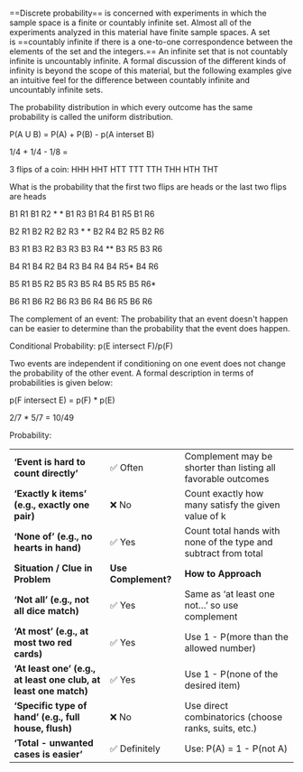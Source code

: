 
==Discrete probability== is concerned with experiments in which the sample space is a finite or countably infinite set. Almost all of the experiments analyzed in this material have finite sample spaces. A set is ==countably infinite if there is a one-to-one correspondence between the elements of the set and the integers.== An infinite set that is not countably infinite is uncountably infinite. A formal discussion of the different kinds of infinity is beyond the scope of this material, but the following examples give an intuitive feel for the difference between countably infinite and uncountably infinite sets.

The probability distribution in which every outcome has the same probability is called the uniform distribution.

P(A U B) = P(A) + P(B) - p(A interset B)

1/4 + 1/4 - 1/8 = 

3 flips of a coin: 
HHH
HHT
HTT
TTT
TTH
THH
HTH
THT

What is the probability that the first two flips are heads or the last two flips are heads

B1 R1
B1 R2 * *
B1 R3
B1 R4
B1 R5
B1 R6

B2 R1
B2 R2
B2 R3 * *
B2 R4
B2 R5
B2 R6

B3 R1
B3 R2
B3 R3
B3 R4 **
B3 R5
B3 R6

B4 R1
B4 R2
B4 R3
B4 R4
B4 R5* 
B4 R6

B5 R1
B5 R2
B5 R3
B5 R4
B5 R5 
B5 R6* 

B6 R1
B6 R2
B6 R3
B6 R4
B6 R5
B6 R6

The complement of an event: The probability that an event doesn't happen can be easier to determine than the probability that the event does happen.

Conditional Probability: 
p(E intersect F)/p(F)

Two events are independent if conditioning on one event does not change the probability of the other event. A formal description in terms of probabilities is given below:

p(F intersect E) = p(F) * p(E)

2/7 * 5/7 = 10/49


Probability: 

|                                                                  |                     |                                                                 |
| ---------------------------------------------------------------- | ------------------- | --------------------------------------------------------------- |
| **‘Event is hard to count directly’**                            | ✅ Often             | Complement may be shorter than listing all favorable outcomes   |
| **‘Exactly k items’ (e.g., exactly one pair)**                   | ❌ No                | Count exactly how many satisfy the given value of k             |
| **‘None of’ (e.g., no hearts in hand)**                          | ✅ Yes               | Count total hands with none of the type and subtract from total |
| **Situation / Clue in Problem**                                  | **Use Complement?** | **How to Approach**                                             |
| **‘Not all’ (e.g., not all dice match)**                         | ✅ Yes               | Same as ‘at least one not…’ so use complement                   |
| **‘At most’ (e.g., at most two red cards)**                      | ✅ Yes               | Use 1 - P(more than the allowed number)                         |
| **‘At least one’ (e.g., at least one club, at least one match)** | ✅ Yes               | Use 1 - P(none of the desired item)                             |
| **‘Specific type of hand’ (e.g., full house, flush)**            | ❌ No                | Use direct combinatorics (choose ranks, suits, etc.)            |
| **‘Total - unwanted cases is easier’**                           | ✅ Definitely        | Use: P(A) = 1 - P(not A)                                        |
